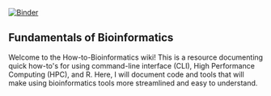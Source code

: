 [![Binder](https://mybinder.org/badge_logo.svg)](https://mybinder.org/v2/gh/rdhoward1/How-to-Bioinformatics/HEAD)

## Fundamentals of Bioinformatics
Welcome to the How-to-Bioinformatics wiki! This is a resource documenting quick how-to's for using command-line interface (CLI),  High Performance Computing (HPC), and R. Here, I will document code and tools that will make using bioinformatics tools more streamlined and easy to understand.

